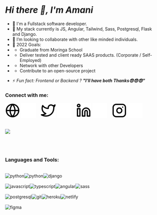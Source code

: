 
<!--
**amani-joseph/amani-joseph** is a ✨ _special_ ✨ repository because its `README.md` (this file) appears on your GitHub profile.-->

# *Hi there 👋, I'm Amani*


- 📖 I'm  a Fullstack software developer. 
- 🌱 My stack currently is JS, Angular, Tailwind, Sass, Postgresql, Flask and Django.
- 👯 I’m looking to collaborate with other like minded individuals.
- 🥅 2022 Goals: 
- - Graduate from Moringa School
- - Deliver tested and client ready SAAS products. (Corporate / Self-Employed)
- - Network with other Developers
- - Contribute to an open-source project
<!-- - 🎯 2022 Goals hit:  -->
- ⚡ *Fun fact: Frontend or Backend ?*     ***"I'll have both Thanks😎😎😎"***

### Connect with me:

[![website](./img/globe-light.svg)](https://www.amanijoseph.com#gh-light-mode-only)
[![website](./img/globe-dark.svg)](https://www.amanijoseph.com#gh-dark-mode-only)
&nbsp;&nbsp;
[![website](./img/twitter-light.svg)](https://twitter.com/joseph_amani_#gh-light-mode-only)
[![website](./img/twitter-dark.svg)](https://twitter.com/joseph_amani_#gh-dark-mode-only)
&nbsp;&nbsp;
[![website](./img/linkedin-light.svg)](https://www.linkedin.com/in/amani-joseph-75a394189/#gh-light-mode-only)
[![website](./img/linkedin-dark.svg)](https://www.linkedin.com/in/amani-joseph-75a394189/#gh-dark-mode-only)
&nbsp;&nbsp;
[![website](./img/instagram-light.svg)](https://www.instagram.com/joseph_amani_/#gh-light-mode-only)
[![website](./img/instagram-dark.svg)](https://www.instagram.com/joseph_amani_/#gh-dark-mode-only)

<br />
<a href="https://amanijoseph.com" style="margin-right:.5%; margin-top=.5%;">
  <img align="center" src="https://github-readme-stats.vercel.app/api?username=amani-joseph&&show_icons=true&theme=radical" />
</a>
<br />

<br />
<!-- 
<a href="https://amani-joseph.com">
<img align="center" src="https://github-readme-stats.vercel.app/api/top-langs/?username=amani-joseph&layout=compact)](https://github.com/amani-joseph/github-readme-stats">
</a> -->

<br />


<br />

### Languages and Tools:
<br />

<div>
<img align="left" alt="python" src="https://img.shields.io/badge/python%20-blue.svg?&style=for-the-badge&logo=python&logoColor=white" />
<img align="left" alt="python" src="https://img.shields.io/badge/flask%20-%2343853D.svg?&style=for-the-badge&logo=flask&logoColor=white" />
<img align="left" alt="django" src="https://img.shields.io/badge/django%20-%2343853D.svg?&style=for-the-badge&logo=django&logoColor=white" />
</div>
<br>
<br>
<div>
  <img align="left" alt="javascript" src="https://img.shields.io/badge/javascript%20-yellow.svg?&style=for-the-badge&logo=javascript&logoColor=white" />
<img align="left" alt="typescript" src="https://img.shields.io/badge/typescript%20-%230077B5.svg?&style=for-the-badge&logo=typescript&logoColor=white" />
<img align="left" alt="angular" src="https://img.shields.io/badge/angular%20-red.svg?&style=for-the-badge&logo=angular&logoColor=white" />

<img align="left" alt="sass" src="https://img.shields.io/badge/sass%20-magenta.svg?&style=for-the-badge&logo=sass&logoColor=white" />
</div>
<br>
<br>
<div>
<img align="left" alt="postgresql" src="https://img.shields.io/badge/postgresql%20-%23316192.svg?&style=for-the-badge&logo=postgresql&logoColor=white" />
<img align="left" alt="git" src="https://img.shields.io/badge/git%20-orange.svg?&style=for-the-badge&logo=git&logoColor=white" />
<img align="left" alt="heroku" src="https://img.shields.io/badge/heroku%20-purple.svg?&style=for-the-badge&logo=heroku&logoColor=white" />
<img align="left" alt="netlify" src="https://img.shields.io/badge/netlify%20-teal.svg?&style=for-the-badge&logo=netlify&logoColor=white" />

</div>
<br>
<br>
<div>
<img align="left" alt="figma" src="https://img.shields.io/badge/figma%20-red.svg?&style=for-the-badge&logo=figma&logoColor=white" />


</div>


<!-- <img align="left" alt="spring" src="https://img.shields.io/badge/drf%20-%236DB33F.svg?&style=for-the-badge&logo=spring&logoColor=white" /> -->
<!-- <img align="left" alt="aws" src="https://img.shields.io/badge/django%20AWS-%23232F3E?logo=amazon-aws&logoColor=white&style=for-the-badge" /> -->
<!-- <img align="left" alt="react" src="https://img.shields.io/badge/react%20-%2320232a.svg?&style=for-the-badge&logo=react&logoColor=%2361DAFB" /> -->
<!-- <img align="left" alt="medium" src="https://img.shields.io/badge/Angular-%23316192.svg?&style=for-the-badge&logo=postgresql&logoColor=white" />
<img align="left" alt="spring" src="https://img.shields.io/badge/Javascript%20-%236DB33F.svg?&style=for-the-badge&logo=spring&logoColor=white" /> -->
<br>
<br>

<!-- <p style="padding:10px;">
<img align="left" alt="HTML5" width="40px" src="https://cdn.jsdelivr.net/gh/devicons/devicon/icons/html5/html5-original.svg" style="padding-top:20px;" />
<img align="left" alt="CSS3" width="40px" src="https://cdn.jsdelivr.net/gh/devicons/devicon/icons/css3/css3-original.svg" style="padding-right:10px;" />
<img align="left" alt="Sass" width="40px" src="https://cdn.jsdelivr.net/gh/devicons/devicon/icons/sass/sass-original.svg" style="padding-right:10px;" />
<img align="left" alt="JavaScript" width="40px" src="https://cdn.jsdelivr.net/gh/devicons/devicon/icons/javascript/javascript-original.svg" style="padding-right:10px;" />
  <img align="left" alt="TypeScript" width="40px" src="https://img.icons8.com/color/48/000000/typescript.png"/>
<img align="left" alt="Angular" width="40px" src="https://img.icons8.com/external-tal-revivo-shadow-tal-revivo/24/000000/external-angular-a-typescript-based-open-source-web-application-framework-logo-shadow-tal-revivo.png"/>
<img align="left" alt="Visual Studio Code" width="40px" src="https://img.icons8.com/color/48/000000/visual-studio-code-2019.png" />
<img align="left" alt="Visual Studio Code" width="40px" src="https://img.icons8.com/fluency/48/000000/sublime-text.png"/>
<img align="left" alt="Visual Studio Code" width="40px" src="https://img.icons8.com/external-tal-revivo-shadow-tal-revivo/24/000000/external-vim-a-highly-configurable-text-editor-for-efficiently-creating-and-changing-any-kind-of-text-logo-shadow-tal-revivo.png"/>
<img align="left" alt="Python" width="40px" src="https://img.icons8.com/fluency/48/000000/python.png"/>
  <img align="left" alt="Django" width="40px" src="https://img.icons8.com/color/48/000000/django.png"/>
<img align="left" alt="Flask" width="40px" src="https://img.icons8.com/ios-filled/50/000000/flask.png"/>
<img align="left" alt="Postgresql" width="40px" src="https://img.icons8.com/color/48/000000/postgreesql.png"/>
<img align="left" alt="Mongodb" width="40px" src="https://img.icons8.com/external-tal-revivo-color-tal-revivo/24/000000/external-mongodb-a-cross-platform-document-oriented-database-program-logo-color-tal-revivo.png"/>
<img align="left" alt="Git" width="40px" src="https://img.icons8.com/color/48/000000/git.png"/>
<img align="left" alt="Figma" width="40px" src="https://img.icons8.com/fluency/48/000000/figma.png"/> -->

</p>

<br />
